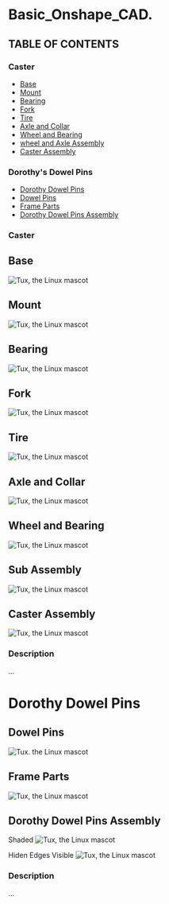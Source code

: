 # Basic_Onshape_CAD.

## TABLE OF CONTENTS
### Caster
* [Base](#Base)
* [Mount](#Mount)
* [Bearing](#Bearing)
* [Fork](#Fork)
* [Tire](#Tire)
* [Axle and Collar](#Axle-and-Collar)
* [Wheel and Bearing](#Wheel-and-Bearing)
* [wheel and Axle Assembly](wheel-and-Axle-Assembly)
* [Caster Assembly](#Caster-Assembly)

### Dorothy's Dowel Pins
* [Dorothy Dowel Pins](#Dorothy-Dowel-Pins)
* [Dowel Pins](#Dowel-Pins)
* [Frame Parts](#Frame-Parts)
* [Dorothy Dowel Pins Assembly](#Dorothy-Dowel-Pins-Assembly)
 
### Caster
## Base
 ![Tux, the Linux mascot](images/Base.PNG)
 
 ## Mount
 ![Tux, the Linux mascot](images/Mount.PNG)
 
 ## Bearing
 ![Tux, the Linux mascot](images/Bearing.png)
 
 ## Fork
 ![Tux, the Linux mascot](https://github.com/afaqirz67/Basic_Onshape_CAD./blob/master/images/Fork.png)
 
 ## Tire
 ![Tux, the Linux mascot](images/Tire.png)
 
 ## Axle and Collar
 ![Tux, the Linux mascot](https://github.com/afaqirz67/Basic_Onshape_CAD./blob/master/images/Axle%20and%20Collar.png)
 
 ## Wheel and Bearing
 ![Tux, the Linux mascot](https://github.com/afaqirz67/Basic_Onshape_CAD./blob/master/images/Wheel%20and%20Bearing.png)
 
 ## Sub Assembly
 ![Tux, the Linux mascot](https://github.com/afaqirz67/Basic_Onshape_CAD./blob/master/images/wheel%20and%20Axle%20Assembly.png)
 
 ## Caster Assembly
 ![Tux, the Linux mascot](https://github.com/afaqirz67/Basic_Onshape_CAD./blob/master/images/Caster%20Assembly.png)
 ### Description 
 ...
 
 # Dorothy Dowel Pins
 ## Dowel Pins
 ![Tux. the Linux mascot](https://github.com/afaqirz67/Basic_Onshape_CAD./blob/master/images/Dowels%20Pins.png)
 
 ## Frame Parts
 ![Tux, the Linux mascot](https://github.com/afaqirz67/Basic_Onshape_CAD./blob/master/images/Dorothy's%20Dowel%20Pins_part.png)
 
 ## Dorothy Dowel Pins Assembly
 Shaded
 ![Tux, the Linux mascot](https://github.com/afaqirz67/Basic_Onshape_CAD./blob/master/images/Dorothy's%20Dowel%20Pins-shaded.png)
 
  Hiden Edges Visible
 ![Tux, the Linux mascot](https://github.com/afaqirz67/Basic_Onshape_CAD./blob/master/images/Dorothy's%20Dowel%20Pins.png)
 ### Description
 ...
 
